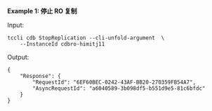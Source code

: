 **Example 1: 停止 RO 复制**



Input: 

```
tccli cdb StopReplication --cli-unfold-argument  \
    --InstanceId cdbro-himitj11
```

Output: 
```
{
    "Response": {
        "RequestId": "6EF60BEC-0242-43AF-BB20-270359FB54A7",
        "AsyncRequestId": "a6040589-3b098df5-b551d9e5-81c6bfdc"
    }
}
```

